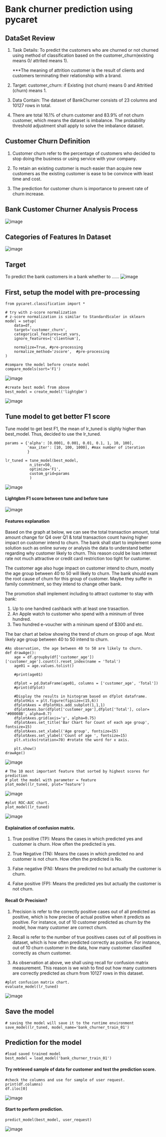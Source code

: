 # Bank churner prediction using pycaret

## DataSet Review

1. Task Details: To predict the customers who are churned or not churned using method of classification based on the customer_churn(existing means 0/ attrited means 1). 

    ***The meaning of attrition customer is the result of clients and customers terminating their relationship with a brand.

2. Target: customer_churn: if Existing (not churn) means 0 and Attritied (churn) means 1.

3. Data Contain: The dataset of BankChurner consists of 23 columns and 10127 rows in total.
 
4. There are total 16.1% of churn customer and 83.9% of not churn customer,  which means the dataset is imbalance. The probability threshold adjustment shall apply to solve the imbalance dataset.

## Customer Churn Definition
1. Customer churn refer to the percentage of customers who decided to stop doing the business or using service with your company. 

2. To retain an existing customer is much easier than acquire new customers as the existing customer is ease to be convince with least time and cost. 

3.  The prediction for customer churn is importance to prevent rate of churn increase.

## Bank Customer Churner Analysis Process
   ![image](https://user-images.githubusercontent.com/59326036/141981227-9e665c69-fcee-433a-a365-ea6cb338ebaf.png)
   

## Categories of Features In Dataset
   ![image](https://user-images.githubusercontent.com/59326036/141981803-27450128-780b-4d75-a3b7-7241dd21df78.png)
   
## Target
To predict the bank customers in a bank whether to …… 
   ![image](https://user-images.githubusercontent.com/59326036/141981964-6bc3b2ef-3cdc-47f0-b697-66305ffae08d.png)

## First, setup the model with pre-processing

```
from pycaret.classification import *

# try with z-score normalization
# z-score normalization is similar to StandardScaler in sklearn
model = setup(
    data=df,
    target='customer_churn',
    categorical_features=cat_vars, 
    ignore_features=['clientnum'],

    normalize=True, #pre-processing
    normalize_method='zscore',  #pre-processing
)

```

```
#compare the model before create model
compare_models(sort='F1')
```
![image](https://user-images.githubusercontent.com/59326036/141990878-398f8319-12d7-45a4-9ac5-9801213f9c13.png)


```
#create best model from above
best_model = create_model('lightgbm')
```
![image](https://user-images.githubusercontent.com/59326036/141990721-881d6255-7a2f-49db-9376-2dd5d6d90e05.png)


## Tune model to get better F1 score
Tune model to get best F1, the mean of lr_tuned is slighly higher than best_model. Thus, decided to use the lr_tuned.
```
params = {'alpha': [0.0001, 0.001, 0.01, 0.1, 1, 10, 100],
          'max_iter': [10, 100, 1000], #max number of iteration
          }

lr_tuned = tune_model(best_model,
           n_iter=50,
           optimize='F1',
           custom_grid=params
           )        
```
![image](https://user-images.githubusercontent.com/59326036/141990599-15929c03-cabf-460b-b1b3-43b2e69dc45a.png)

#### Lightgbm F1 score between tune and before tune 
![image](https://user-images.githubusercontent.com/59326036/141990509-a23eeb6f-870f-4702-a97a-8bb1bdc5b082.png)

#### Features explanation
Based on the graph at below, we can see the total transaction amount, total amount change for Q4 over Q1 & total transaction count having higher impact on customer intend to churn. The bank shall start to implement some solution such as online survey or analysis the data to understand better regarding why customer likely to churn. This reason could be loan interest rate not much attractive or credit card restriction too tight for customer.

The customer age also huge impact on customer intend to churn, mostly the age group between 40 to 50 will likely to churn. The bank should exam the root cause of churn for this group of customer. Maybe they suffer in family commitment, so they intend to change other bank.

The promotion shall implement including to attract customer to stay with bank:

1. Up to one handred cashback with at least one trasaction.
2. An Apple watch to customer who spend with a mininum of three hundred.
3. Two hundred e-voucher with a mininum spend of $300 and etc.

The bar chart at below showing the trend of churn on group of age. Most likely age group between 40 to 50 intend to churn.
```
#As observation, the age between 40 to 50 are likely to churn.
def drawAge():
    age = df.groupby(df['customer_age'])['customer_age'].count().reset_index(name = 'Total')
    age01 = age.values.tolist()

    #print(age01)

    dfplot = pd.DataFrame(age01, columns = ['customer_age', 'Total'])
    #print(dfplot)

    #Display the results in histogram based on dfplot dataframe.
    dfplotHis = plt.figure(figsize=(15,6))
    dfplotAxes = dfplotHis.add_subplot(1,1,1)
    dfplotAxes.bar(dfplot['customer_age'],dfplot['Total'], color= '#00008B', alpha=0.7)
    dfplotAxes.grid(axis='y', alpha=0.75)
    dfplotAxes.set_title('Bar Chart for Count of each age group', fontsize=15)
    dfplotAxes.set_xlabel('Age group', fontsize=15)
    dfplotAxes.set_ylabel('Count of age ', fontsize=15)
    plt.xticks(rotation=70) #rotate the word for x axis.

    plt.show()  
drawAge()
```
![image](https://user-images.githubusercontent.com/59326036/141991599-65a4e539-25fe-4a88-a8e6-147bd1bce97c.png)

```
# The 10 most important feature that sorted by highest scores for prediction
# plot the model with parameter = feature
plot_model(lr_tuned, plot='feature')
```
![image](https://user-images.githubusercontent.com/59326036/141991802-7f8667c0-7cf8-4693-b010-9edf443951ba.png)

```
#plot ROC-AUC chart.
plot_model(lr_tuned)

```
![image](https://user-images.githubusercontent.com/59326036/141992410-f10ade02-bdb2-4545-8aa5-4bc534e4e0fe.png)

#### Explaination of confusion matrix. 
1. True positive (TP): Means the cases in which predicted yes and customer is churn. How often the predicted is yes.

2. True Negative (TN): Means the cases in which predicted no and customer is not churn. How often the predicted is No.

3. False negative (FN): Means the predicted no but actually the customer is churn.

4. False positive (FP): Means the predicted yes but actually the customer is not churn.

#### Recall Or Precision?
1. Precision is refer to the correctly positive cases out of all predicted as positive, which is how precise of actual positive when it predicts as positive. For instance, out of 10 customer predicted as churn by the model, how many customer are correct churn.

3. Recall is refer to the number of true positives cases out of all positives in dataset, which is how often predicted correctly as positive. For instance, out of 10 churn customer in the data, how many customer classified correctly as churn customer.

3. As observation at above, we shall using recall for confusion matrix measurement. This reason is we wish to find out how many customers are correctly predicted as churn from 10127 rows in this dataset.

```
#plot confusion matrix chart.
evaluate_model(lr_tuned)
```
![image](https://user-images.githubusercontent.com/59326036/141993301-26a3459d-eeaf-414e-890d-8e1326137592.png)

## Save the model 
```
# saving the model will save it to the runtime environment
save_model(lr_tuned, model_name='bank_churner_train_01')
```

## Prediction for the model
```
#load saved trained model
best_model = load_model('bank_churner_train_01')
```
#### Try retrieved sample of data for customer and test the prediction score.
```
#check the columns and use for sample of user request.
print(df.columns)
df.iloc[0] 
```
![image](https://user-images.githubusercontent.com/59326036/141994640-5e71bbe6-4f13-4b15-b2c6-4ab151c0be0e.png)

#### Start to perform prediction.
```
predict_model(best_model, user_request)
```
![image](https://user-images.githubusercontent.com/59326036/141995112-6a837277-ac16-4c31-99fd-7e380d3c5179.png)
